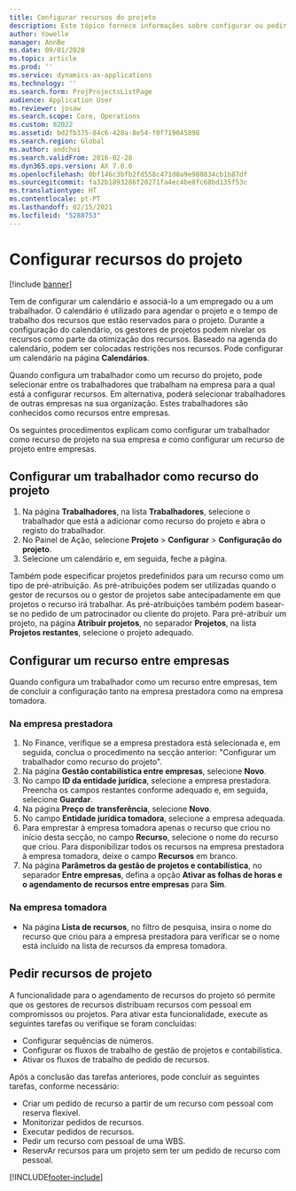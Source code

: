 ```yaml
---
title: Configurar recursos do projeto
description: Este tópico fornece informações sobre configurar ou pedir recursos de projeto.
author: Yowelle
manager: AnnBe
ms.date: 09/01/2020
ms.topic: article
ms.prod: ''
ms.service: dynamics-ax-applications
ms.technology: ''
ms.search.form: ProjProjectsListPage
audience: Application User
ms.reviewer: josaw
ms.search.scope: Core, Operations
ms.custom: 82022
ms.assetid: bd2fb375-84c6-428a-8e54-f0f719045898
ms.search.region: Global
ms.author: andchoi
ms.search.validFrom: 2016-02-28
ms.dyn365.ops.version: AX 7.0.0
ms.openlocfilehash: 0bf146c3bfb2fd558c471d8a9e980834cb1b87df
ms.sourcegitcommit: fa32b1893286f20271fa4ec4be8fc68bd135f53c
ms.translationtype: HT
ms.contentlocale: pt-PT
ms.lasthandoff: 02/15/2021
ms.locfileid: "5288753"
---
```

# <a name="set-up-project-resources"></a>Configurar recursos do projeto

[!include [banner](../includes/banner.md)]

Tem de configurar um calendário e associá-lo a um empregado ou a um trabalhador. O calendário é utilizado para agendar o projeto e o tempo de trabalho dos recursos que estão reservados para o projeto. Durante a configuração do calendário, os gestores de projetos podem nivelar os recursos como parte da otimização dos recursos. Baseado na agenda do calendário, podem ser colocadas restrições nos recursos. Pode configurar um calendário na página **Calendários**.

Quando configura um trabalhador como um recurso do projeto, pode selecionar entre os trabalhadores que trabalham na empresa para a qual está a configurar recursos. Em alternativa, poderá selecionar trabalhadores de outras empresas na sua organização. Estes trabalhadores são conhecidos como recursos entre empresas.

Os seguintes procedimentos explicam como configurar um trabalhador como recurso de projeto na sua empresa e como configurar um recurso de projeto entre empresas.

## <a name="set-up-a-worker-as-a-project-resource"></a>Configurar um trabalhador como recurso do projeto

1. Na página **Trabalhadores**, na lista **Trabalhadores**, selecione o trabalhador que está a adicionar como recurso do projeto e abra o registo do trabalhador.
2. No Painel de Ação, selecione **Projeto** &gt; **Configurar** &gt; **Configuração do projeto**.
3. Selecione um calendário e, em seguida, feche a página.

Também pode especificar projetos predefinidos para um recurso como um tipo de pré-atribuição. As pré-atribuições podem ser utilizadas quando o gestor de recursos ou o gestor de projetos sabe antecipadamente em que projetos o recurso irá trabalhar. As pré-atribuições também podem basear-se no pedido de um patrocinador ou cliente do projeto. Para pré-atribuir um projeto, na página **Atribuir projetos**, no separador **Projetos**, na lista **Projetos restantes**, selecione o projeto adequado.

## <a name="set-up-an-intercompany-resource"></a>Configurar um recurso entre empresas

Quando configura um trabalhador como um recurso entre empresas, tem de concluir a configuração tanto na empresa prestadora como na empresa tomadora.

### <a name="in-the-lending-company"></a>Na empresa prestadora

1. No Finance, verifique se a empresa prestadora está selecionada e, em seguida, conclua o procedimento na secção anterior: "Configurar um trabalhador como recurso do projeto".
2. Na página **Gestão contabilística entre empresas**, selecione **Novo**.
3. No campo **ID da entidade jurídica**, selecione a empresa prestadora. Preencha os campos restantes conforme adequado e, em seguida, selecione **Guardar**.
4. Na página **Preço de transferência**, selecione **Novo**.
5. No campo **Entidade jurídica tomadora**, selecione a empresa adequada.
6. Para emprestar à empresa tomadora apenas o recurso que criou no início desta secção, no campo **Recurso**, selecione o nome do recurso que criou. Para disponibilizar todos os recursos na empresa prestadora à empresa tomadora, deixe o campo **Recursos** em branco.
7. Na página **Parâmetros da gestão de projetos e contabilística**, no separador **Entre empresas**, defina a opção **Ativar as folhas de horas e o agendamento de recursos entre empresas** para **Sim**.

### <a name="in-the-borrowing-company"></a>Na empresa tomadora

- Na página **Lista de recursos**, no filtro de pesquisa, insira o nome do recurso que criou para a empresa prestadora para verificar se o nome está incluído na lista de recursos da empresa tomadora.

## <a name="request-project-resources"></a>Pedir recursos de projeto
A funcionalidade para o agendamento de recursos do projeto só permite que os gestores de recursos distribuam recursos com pessoal em compromissos ou projetos. Para ativar esta funcionalidade, execute as seguintes tarefas ou verifique se foram concluídas:

- Configurar sequências de números.
- Configurar os fluxos de trabalho de gestão de projetos e contabilística.
- Ativar os fluxos de trabalho de pedido de recursos.

Após a conclusão das tarefas anteriores, pode concluir as seguintes tarefas, conforme necessário:

- Criar um pedido de recurso a partir de um recurso com pessoal com reserva flexível.
- Monitorizar pedidos de recursos.
- Executar pedidos de recursos.
- Pedir um recurso com pessoal de uma WBS.
- ReservAr recursos para um projeto sem ter um pedido de recurso com pessoal.


[!INCLUDE[footer-include](../includes/footer-banner.md)]